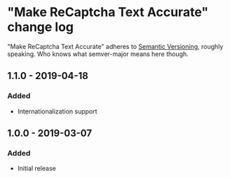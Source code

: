 # "Make ReCaptcha Text Accurate" change log

"Make ReCaptcha Text Accurate" adheres to [Semantic Versioning](http://semver.org/), roughly speaking. Who knows what semver-major means here though.

## 1.1.0 - 2019-04-18

### Added

* Internationalization support

## 1.0.0 - 2019-03-07

### Added

* Initial release
